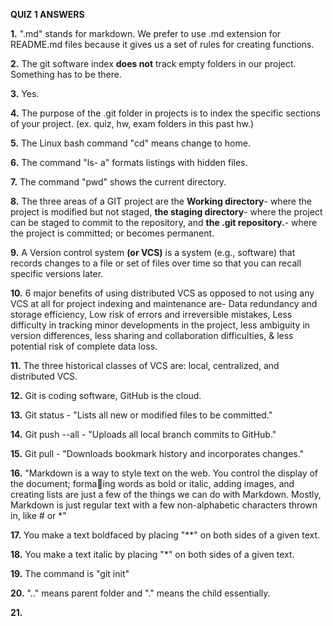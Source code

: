 **QUIZ 1 ANSWERS**

**1.** ".md" stands for markdown. We prefer to use .md extension for README.md files because it gives us a set of rules for creating functions.  

**2.**  The git software index **does not** track empty folders in our project. Something has to be there.  

**3.**  Yes. 

**4.**  The purpose of the .git folder in projects is to index the specific sections of your project. (ex. quiz, hw, exam folders in this past hw.)  

**5.**  The Linux bash command "cd" means change to home.  

**6.**  The command "ls- a" formats listings with hidden files.  

**7.**  The command "pwd" shows the current directory.  

**8.**  The three areas of a GIT project are the **Working directory**- where the project is modified but not staged, **the staging directory**- where the project can be staged to commit to the repository, and **the .git repository.**- where the project is committed; or becomes permanent.  

**9.** A Version control system **(or VCS)** is a system (e.g., software) that records changes to a file or set of files over time so that you can recall specific versions later.  

**10.** 6 major benefits of using distributed VCS as opposed to not using any VCS at all for project indexing and maintenance are- Data redundancy and storage efficiency, Low risk of errors and irreversible mistakes, Less difficulty in tracking minor developments in the project, less ambiguity in version differences, less sharing and collaboration difficulties, & less potential risk of complete data loss. 

**11.** The three historical classes of VCS are: local, centralized, and distributed VCS. 

**12.** Git is coding software, GitHub is the cloud. 

**13.** Git status - "Lists all new or modified files to be committed." 

**14.** Git push --all - "Uploads all local branch commits to GitHub." 

**15.** Git pull - "Downloads bookmark history and incorporates changes." 

**16.** "Markdown is a way to style text on the web. You control the display of the document; formaing words as
bold or italic, adding images, and creating lists are just a few of the things we can do with Markdown. Mostly,
Markdown is just regular text with a few non-alphabetic characters thrown in, like # or *"

**17.** You make a text boldfaced by placing "**" on both sides of a given text. 

**18.** You make a text italic by placing "*" on both sides of a given text. 

**19.** The command is "git init"

**20.** ".." means parent folder and "." means the child essentially. 

**21.** 
